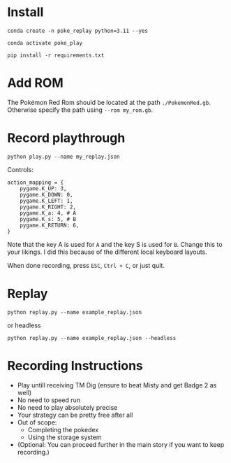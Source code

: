 # Install

`conda create -n poke_replay python=3.11 --yes`

`conda activate poke_play`

`pip install -r requirements.txt`

# Add ROM

The Pokémon Red Rom should be located at the path `./PokemonRed.gb`. Otherwise specify the path using `--rom my_rom.gb`.

# Record playthrough

`python play.py --name my_replay.json`

Controls:

```
action_mapping = {
    pygame.K_UP: 3,
    pygame.K_DOWN: 0,
    pygame.K_LEFT: 1,
    pygame.K_RIGHT: 2,
    pygame.K_a: 4, # A
    pygame.K_s: 5, # B
    pygame.K_RETURN: 6,
}
```

Note that the key A is used for `A` and the key S is used for `B`. Change this to your likings. I did this because of the different local keyboard layouts.

When done recording, press `ESC`, `Ctrl + C`, or just quit.

# Replay

`python replay.py --name example_replay.json`

or headless

`python replay.py --name example_replay.json --headless`

# Recording Instructions

- Play untill receiving TM Dig (ensure to beat Misty and get Badge 2 as well)
- No need to speed run
- No need to play absolutely precise
- Your strategy can be pretty free after all
- Out of scope:
    - Completing the pokedex
    - Using the storage system
- (Optional: You can proceed further in the main story if you want to keep recording.) 
